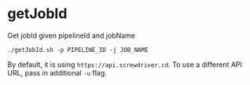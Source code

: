 # getJobId

Get jobId given pipelineId and jobName

`./getJobId.sh -p PIPELINE_ID -j JOB_NAME`

By default, it is using `https://api.screwdriver.cd`. To use a different API URL, pass in additional `-u` flag. 


